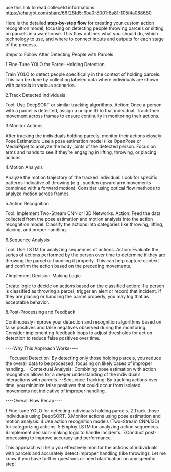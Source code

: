 use this link to read collecetd informations: https://chatgpt.com/share/66f28fd5-9ba0-8001-8a81-105f4a088680

Here is the detailed **step-by-step flow** for creating your custom action recognition model, focusing on detecting people throwing parcels or sitting on parcels in a warehouse. This flow outlines what you should do, which technology to use, and where to connect inputs and outputs for each stage of the process.

Steps to Follow After Detecting People with Parcels

1.Fine-Tune YOLO for Parcel-Holding Detection

Train YOLO to detect people specifically in the context of holding parcels. This can be done by collecting labeled data where individuals are shown with parcels in various scenarios.

2.Track Detected Individuals

Tool: Use DeepSORT or similar tracking algorithms.
Action:
Once a person with a parcel is detected, assign a unique ID to that individual.
Track their movement across frames to ensure continuity in monitoring their actions.

3.Monitor Actions

After tracking the individuals holding parcels, monitor their actions closely:
Pose Estimation: Use a pose estimation model (like OpenPose or MediaPipe) to analyze the body joints of the detected person.
Focus on arms and hands to see if they’re engaging in lifting, throwing, or placing actions.

4.Motion Analysis

Analyze the motion trajectory of the tracked individual:
Look for specific patterns indicative of throwing (e.g., sudden upward arm movements combined with a forward motion).
Consider using optical flow methods to analyze motion across frames.

5.Action Recognition

Tool: Implement Two-Stream CNN or I3D Networks.
Action:
Feed the data collected from the pose estimation and motion analysis into the action recognition model.
Classify the actions into categories like throwing, lifting, placing, and proper handling.

6.Sequence Analysis

Tool: Use LSTM for analyzing sequences of actions.
Action:
Evaluate the series of actions performed by the person over time to determine if they are throwing the parcel or handling it properly.
This can help capture context and confirm the action based on the preceding movements.

7.Implement Decision-Making Logic

Create logic to decide on actions based on the classified action:
If a person is classified as throwing a parcel, trigger an alert or record that incident.
If they are placing or handling the parcel properly, you may log that as acceptable behavior.

8.Post-Processing and Feedback

Continuously improve your detection and recognition algorithms based on false positives and false negatives observed during the monitoring.
Consider implementing feedback loops to adjust thresholds for action detection to reduce false positives over time.

----Why This Approach Works----

--Focused Detection: By detecting only those holding parcels, you reduce the overall data to be processed, focusing on likely cases of improper handling.
--Contextual Analysis: Combining pose estimation with action recognition allows for a deeper understanding of the individual’s interactions with parcels.
--Sequence Tracking: By tracking actions over time, you minimize false positives that could occur from isolated movements not indicative of improper handling.

----Overall Flow Recap----

1.Fine-tune YOLO for detecting individuals holding parcels.
2.Track those individuals using DeepSORT.
3.Monitor actions using pose estimation and motion analysis. 
4.Use action recognition models (Two-Stream CNN/I3D) for categorizing actions.
5.Employ LSTM for analyzing action sequences.
6.Implement decision-making logic to handle incidents.
7.Conduct post-processing to improve accuracy and performance.

   This approach will help you effectively monitor the actions of individuals with parcels and accurately detect improper handling (like throwing). Let me know if you have further questions or need clarification on any specific step!